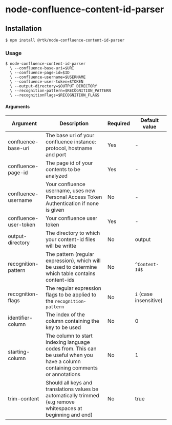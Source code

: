 # node-confluence-content-id-parser

## Installation

```shell
$ npm install @rtk/node-confluence-content-id-parser
```

### Usage

```shell
$ node-confluence-content-id-parser
  \ --confluence-base-uri=$URI
  \ --confluence-page-id=$ID
  \ --confluence-username=$USERNAME
  \ --confluence-user-token=$TOKEN
  \ --output-directory=$OUTPUT_DIRECTORY
  \ --recognition-pattern=$RECOGNITION_PATTERN
  \ --recognitionFlags=$RECOGNITION_FLAGS
```

#### Arguments

| Argument              | Description                                                                                                                    | Required | Default value          |
| --------------------- | ------------------------------------------------------------------------------------------------------------------------------ | -------- | ---------------------- |
| confluence-base-uri   | The base uri of your confluence instance: protocol, hostname and port                                                          | Yes      | -                      |
| confluence-page-id    | The page id of your contents to be analyzed                                                                                    | Yes      | -                      |
| confluence-username   | Your confluence username, uses new Personal Access Token Authentication if none is given                                       | No       | -                      |
| confluence-user-token | Your confluence user token                                                                                                     | Yes      | -                      |
| output-directory      | The directory to which your content-id files will be writte                                                                    | No       | output                 |
| recognition-pattern   | The pattern (regular expression), which will be used to determine which table contains content-ids                             | No       | `^Content-Id$`         |
| recognition-flags     | The regular expression flags to be applied to the `recognition-pattern`                                                        | No       | `i` (case insensitive) |
| identifier-column     | The index of the column containing the key to be used                                                                          | No       | 0                      |
| starting-column       | The column to start indexing language codes from. This can be useful when you have a column containing comments or annotations | No       | 1                      |
| trim-content          | Should all keys and translations values be automatically trimmed (e.g remove whitespaces at beginning and end)                 | No       | true                   |
